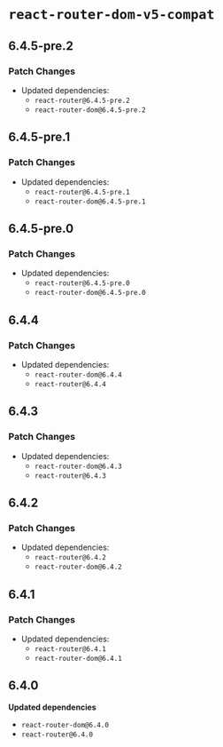 # `react-router-dom-v5-compat`

## 6.4.5-pre.2

### Patch Changes

- Updated dependencies:
  - `react-router@6.4.5-pre.2`
  - `react-router-dom@6.4.5-pre.2`

## 6.4.5-pre.1

### Patch Changes

- Updated dependencies:
  - `react-router@6.4.5-pre.1`
  - `react-router-dom@6.4.5-pre.1`

## 6.4.5-pre.0

### Patch Changes

- Updated dependencies:
  - `react-router@6.4.5-pre.0`
  - `react-router-dom@6.4.5-pre.0`

## 6.4.4

### Patch Changes

- Updated dependencies:
  - `react-router-dom@6.4.4`
  - `react-router@6.4.4`

## 6.4.3

### Patch Changes

- Updated dependencies:
  - `react-router-dom@6.4.3`
  - `react-router@6.4.3`

## 6.4.2

### Patch Changes

- Updated dependencies:
  - `react-router@6.4.2`
  - `react-router-dom@6.4.2`

## 6.4.1

### Patch Changes

- Updated dependencies:
  - `react-router@6.4.1`
  - `react-router-dom@6.4.1`

## 6.4.0

**Updated dependencies**

- `react-router-dom@6.4.0`
- `react-router@6.4.0`
